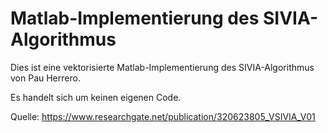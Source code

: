 # Matlab-Implementierung des SIVIA-Algorithmus
Dies ist eine vektorisierte Matlab-Implementierung des SIVIA-Algorithmus von Pau Herrero.

Es handelt sich um keinen eigenen Code.

Quelle: https://www.researchgate.net/publication/320623805_VSIVIA_V01